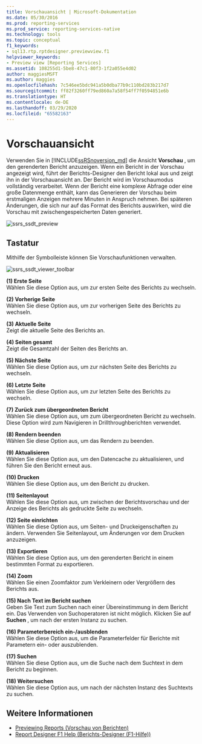 ```yaml
---
title: Vorschauansicht | Microsoft-Dokumentation
ms.date: 05/30/2016
ms.prod: reporting-services
ms.prod_service: reporting-services-native
ms.technology: tools
ms.topic: conceptual
f1_keywords:
- sql13.rtp.rptdesigner.previewview.f1
helpviewer_keywords:
- Preview view [Reporting Services]
ms.assetid: 108255d1-5be8-47c1-80f3-1f2a055e4d02
author: maggiesMSFT
ms.author: maggies
ms.openlocfilehash: 7c546ee5bdc941a5b0dba77b9c110bd283b217d7
ms.sourcegitcommit: ff82f3260ff79ed860a7a58f54ff7f0594851e6b
ms.translationtype: HT
ms.contentlocale: de-DE
ms.lasthandoff: 03/29/2020
ms.locfileid: "65582163"
---
```

# <a name="preview-view"></a>Vorschauansicht
Verwenden Sie in [!INCLUDE[ssRSnoversion_md](../../includes/ssrsnoversion-md.md)] die Ansicht **Vorschau** , um den gerenderten Bericht anzuzeigen. Wenn ein Bericht in der Vorschau angezeigt wird, führt der Berichts-Designer den Bericht lokal aus und zeigt ihn in der Vorschauansicht an. Der Bericht wird im Vorschaumodus vollständig verarbeitet. Wenn der Bericht eine komplexe Abfrage oder eine große Datenmenge enthält, kann das Generieren der Vorschau beim erstmaligen Anzeigen mehrere Minuten in Anspruch nehmen. Bei späteren Änderungen, die sich nur auf das Format des Berichts auswirken, wird die Vorschau mit zwischengespeicherten Daten generiert.

  ![ssrs_ssdt_preview](../../reporting-services/media/ssrs-ssdt-preview.png)  
## <a name="options"></a>Tastatur  
 Mithilfe der Symbolleiste können Sie Vorschaufunktionen verwalten.  

![ssrs_ssdt_viewer_toolbar](../../reporting-services/tools/media/ssrs-ssdt-viewer-toolbar.png)

 **(1) Erste Seite**  
 Wählen Sie diese Option aus, um zur ersten Seite des Berichts zu wechseln.  
  
 **(2) Vorherige Seite**  
 Wählen Sie diese Option aus, um zur vorherigen Seite des Berichts zu wechseln.  
  
 **(3) Aktuelle Seite**  
 Zeigt die aktuelle Seite des Berichts an.  
  
 **(4) Seiten gesamt**  
 Zeigt die Gesamtzahl der Seiten des Berichts an.  
  
 **(5) Nächste Seite**  
 Wählen Sie diese Option aus, um zur nächsten Seite des Berichts zu wechseln.  
  
 **(6) Letzte Seite**  
 Wählen Sie diese Option aus, um zur letzten Seite des Berichts zu wechseln.  
  
 **(7) Zurück zum übergeordneten Bericht**  
 Wählen Sie diese Option aus, um zum übergeordneten Bericht zu wechseln. Diese Option wird zum Navigieren in Drillthroughberichten verwendet.  
  
 **(8) Rendern beenden**  
 Wählen Sie diese Option aus, um das Rendern zu beenden.  
  
 **(9) Aktualisieren**  
 Wählen Sie diese Option aus, um den Datencache zu aktualisieren, und führen Sie den Bericht erneut aus.  
  
 **(10) Drucken**  
 Wählen Sie diese Option aus, um den Bericht zu drucken.  
  
 **(11) Seitenlayout**  
 Wählen Sie diese Option aus, um zwischen der Berichtsvorschau und der Anzeige des Berichts als gedruckte Seite zu wechseln.  
  
 **(12) Seite einrichten**  
 Wählen Sie diese Option aus, um Seiten- und Druckeigenschaften zu ändern. Verwenden Sie Seitenlayout, um Änderungen vor dem Drucken anzuzeigen.  
  
 **(13) Exportieren**  
 Wählen Sie diese Option aus, um den gerenderten Bericht in einem bestimmten Format zu exportieren.  
  
 **(14) Zoom**  
 Wählen Sie einen Zoomfaktor zum Verkleinern oder Vergrößern des Berichts aus.  
  
 **(15) Nach Text im Bericht suchen**  
 Geben Sie Text zum Suchen nach einer Übereinstimmung in dem Bericht ein. Das Verwenden von Suchoperatoren ist nicht möglich. Klicken Sie auf **Suchen** , um nach der ersten Instanz zu suchen.  

 **(16) Parameterbereich ein-/ausblenden**  
 Wählen Sie diese Option aus, um die Parameterfelder für Berichte mit Parametern ein- oder auszublenden.
 
 **(17) Suchen**  
 Wählen Sie diese Option aus, um die Suche nach dem Suchtext in dem Bericht zu beginnen.  
  
 **(18) Weitersuchen**  
 Wählen Sie diese Option aus, um nach der nächsten Instanz des Suchtexts zu suchen.  
  
## <a name="see-also"></a>Weitere Informationen  
+ [Previewing Reports (Vorschau von Berichten)](../../reporting-services/reports/previewing-reports.md)
+ [Report Designer F1 Help (Berichts-Designer (F1-Hilfe))](../../reporting-services/tools/report-designer-f1-help.md)  
  
  
